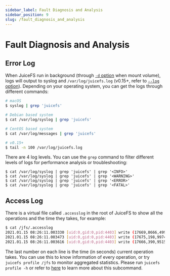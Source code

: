 ```yaml
---
sidebar_label: Fault Diagnosis and Analysis
sidebar_position: 9
slug: /fault_diagnosis_and_analysis
---
```

# Fault Diagnosis and Analysis

## Error Log

When JuiceFS run in background (through [`-d` option](../reference/command_reference.md#juicefs-mount) when mount volume), logs will output to syslog and `/var/log/juicefs.log` (v0.15+, refer to [`--log` option](../reference/command_reference.md#juicefs-mount)). Depending on your operating system, you can get the logs through different commands:

```bash
# macOS
$ syslog | grep 'juicefs'

# Debian based system
$ cat /var/log/syslog | grep 'juicefs'

# CentOS based system
$ cat /var/log/messages | grep 'juicefs'

# v0.15+
$ tail -n 100 /var/log/juicefs.log
```

There are 4 log levels. You can use the `grep` command to filter different levels of logs for performance analysis or troubleshooting:

```
$ cat /var/log/syslog | grep 'juicefs' | grep '<INFO>'
$ cat /var/log/syslog | grep 'juicefs' | grep '<WARNING>'
$ cat /var/log/syslog | grep 'juicefs' | grep '<ERROR>'
$ cat /var/log/syslog | grep 'juicefs' | grep '<FATAL>'
```

## Access Log

There is a virtual file called `.accesslog` in the root of JuiceFS to show all the operations and the time they takes, for example:

```bash
$ cat /jfs/.accesslog
2021.01.15 08:26:11.003330 [uid:0,gid:0,pid:4403] write (17669,8666,4993160): OK <0.000010>
2021.01.15 08:26:11.003473 [uid:0,gid:0,pid:4403] write (17675,198,997439): OK <0.000014>
2021.01.15 08:26:11.003616 [uid:0,gid:0,pid:4403] write (17666,390,951582): OK <0.000006>
```

The last number on each line is the time (in seconds) current operation takes. You can use this to know information of every operation, or try `juicefs profile /jfs` to monitor aggregated statistics. Please run `juicefs profile -h` or refer to [here](../benchmark/operations_profiling.md) to learn more about this subcommand.
